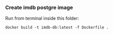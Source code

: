### Create imdb postgre image

Run from terminal inside this folder:

`docker build -t imdb-db:latest -f Dockerfile .`

